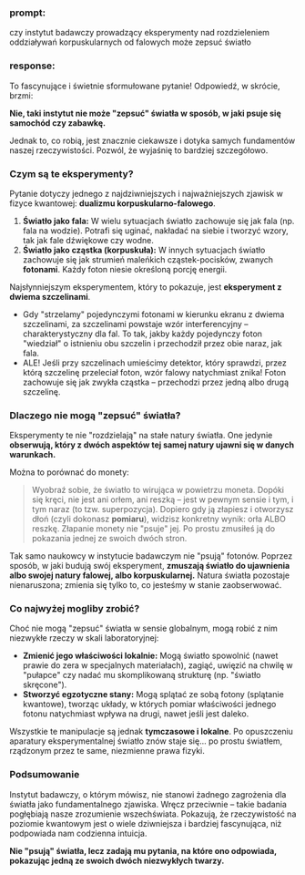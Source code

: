 ### prompt:
  czy instytut badawczy prowadzący eksperymenty nad rozdzieleniem oddziaływań korpuskularnych od falowych może zepsuć światło
### response:
To fascynujące i świetnie sformułowane pytanie! Odpowiedź, w skrócie, brzmi:

**Nie, taki instytut nie może "zepsuć" światła w sposób, w jaki psuje się samochód czy zabawkę.**

Jednak to, co robią, jest znacznie ciekawsze i dotyka samych fundamentów naszej rzeczywistości. Pozwól, że wyjaśnię to bardziej szczegółowo.

### Czym są te eksperymenty?

Pytanie dotyczy jednego z najdziwniejszych i najważniejszych zjawisk w fizyce kwantowej: **dualizmu korpuskularno-falowego**.

1.  **Światło jako fala:** W wielu sytuacjach światło zachowuje się jak fala (np. fala na wodzie). Potrafi się uginać, nakładać na siebie i tworzyć wzory, tak jak fale dźwiękowe czy wodne.
2.  **Światło jako cząstka (korpuskuła):** W innych sytuacjach światło zachowuje się jak strumień maleńkich cząstek-pocisków, zwanych **fotonami**. Każdy foton niesie określoną porcję energii.

Najsłynniejszym eksperymentem, który to pokazuje, jest **eksperyment z dwiema szczelinami**.
*   Gdy "strzelamy" pojedynczymi fotonami w kierunku ekranu z dwiema szczelinami, za szczelinami powstaje wzór interferencyjny – charakterystyczny dla fal. To tak, jakby każdy pojedynczy foton "wiedział" o istnieniu obu szczelin i przechodził przez obie naraz, jak fala.
*   ALE! Jeśli przy szczelinach umieścimy detektor, który sprawdzi, przez którą szczelinę przeleciał foton, wzór falowy natychmiast znika! Foton zachowuje się jak zwykła cząstka – przechodzi przez jedną albo drugą szczelinę.

### Dlaczego nie mogą "zepsuć" światła?

Eksperymenty te nie "rozdzielają" na stałe natury światła. One jedynie **obserwują, który z dwóch aspektów tej samej natury ujawni się w danych warunkach.**

Można to porównać do monety:
> Wyobraź sobie, że światło to wirująca w powietrzu moneta. Dopóki się kręci, nie jest ani orłem, ani reszką – jest w pewnym sensie i tym, i tym naraz (to tzw. superpozycja). Dopiero gdy ją złapiesz i otworzysz dłoń (czyli dokonasz **pomiaru**), widzisz konkretny wynik: orła ALBO reszkę. Złapanie monety nie "psuje" jej. Po prostu zmusiłeś ją do pokazania jednej ze swoich dwóch stron.

Tak samo naukowcy w instytucie badawczym nie "psują" fotonów. Poprzez sposób, w jaki budują swój eksperyment, **zmuszają światło do ujawnienia albo swojej natury falowej, albo korpuskularnej.** Natura światła pozostaje nienaruszona; zmienia się tylko to, co jesteśmy w stanie zaobserwować.

### Co najwyżej mogliby zrobić?

Choć nie mogą "zepsuć" światła w sensie globalnym, mogą robić z nim niezwykłe rzeczy w skali laboratoryjnej:

*   **Zmienić jego właściwości lokalnie:** Mogą światło spowolnić (nawet prawie do zera w specjalnych materiałach), zagiąć, uwięzić na chwilę w "pułapce" czy nadać mu skomplikowaną strukturę (np. "światło skręcone").
*   **Stworzyć egzotyczne stany:** Mogą splątać ze sobą fotony (splątanie kwantowe), tworząc układy, w których pomiar właściwości jednego fotonu natychmiast wpływa na drugi, nawet jeśli jest daleko.

Wszystkie te manipulacje są jednak **tymczasowe i lokalne**. Po opuszczeniu aparatury eksperymentalnej światło znów staje się... po prostu światłem, rządzonym przez te same, niezmienne prawa fizyki.

### Podsumowanie

Instytut badawczy, o którym mówisz, nie stanowi żadnego zagrożenia dla światła jako fundamentalnego zjawiska. Wręcz przeciwnie – takie badania pogłębiają nasze zrozumienie wszechświata. Pokazują, że rzeczywistość na poziomie kwantowym jest o wiele dziwniejsza i bardziej fascynująca, niż podpowiada nam codzienna intuicja.

**Nie "psują" światła, lecz zadają mu pytania, na które ono odpowiada, pokazując jedną ze swoich dwóch niezwykłych twarzy.**
